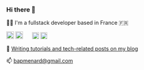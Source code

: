 ### Hi there 👋


👨‍💻 I'm a fullstack developer based in France 🇫🇷  

<p>
<span>
<img src="https://cdn.iconscout.com/icon/free/png-512/typescript-1174965.png" alt="drawing" width="20"/>
<img src="https://upload.wikimedia.org/wikipedia/commons/thumb/4/47/React.svg/674px-React.svg.png" width="20"/>
<img src="https://encrypted-tbn0.gstatic.com/images?q=tbn%3AANd9GcTEpufCB5fUnjUjqhNFZySltK_VYUcH5Y8vqA&usqp=CAU" width="16"/>
<img src="https://cdn.worldvectorlogo.com/logos/apollo-graphql-compact.svg" width="18"/>
<img src="https://upload.wikimedia.org/wikipedia/commons/thumb/1/17/GraphQL_Logo.svg/1200px-GraphQL_Logo.svg.png" width="18"/>
</span>  
  </p>

💬 [Writing tutorials and tech-related posts on my blog](https://www.baptistemenard.com)

📫 bapmenard@gmail.com
